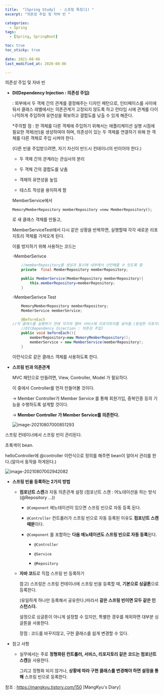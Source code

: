 ```yaml
---
title:  "[Spring Study]  - 스프링 특징(1) "
excerpt: "의존성 주입 및 자바 빈 "

categories:
  - Spring
tags:
  - [Spring, SpringBoot]

toc: true
toc_sticky: true
 
date: 2021-08-06
last_modified_at: 2020-08-06

---
```


의존성 주입 및 자바 빈

- **DI(Dependency Injection : 의존성 주입)**

  : 외부에서 두 객체 간의 관계를 결정해주는 디자인 패턴으로, 인터페이스를 사이에 둬서 클래스 레벨에서는 의존관계가 고정되지 않도록 하고 런타임 시에 관계를 다이나믹하게 주입하여 유연성을 확보하고 결합도를 낮출 수 있게 해준다.

  *주의할 점 :  한 객체를 다른 객체에 주입하기 위해서는 애플리케이션 실행 시점에 필요한 객체(빈)을 생성하여야 하며, 의존성이 있는 두 객체를 연결하기 위해 한 객체를 다른 객체로 주입 시켜야 한다.

  (다른 빈을 주입받으려면, 자기 자신이 반드시 컨테이너의 빈이어야 한다.)

  - 두 객체 간의 관계라는 관심사의 분리

  - 두 객체 간의 결합도를 낮춤

  - 객체의 유연성을 높임

  - 테스트 작성을 용이하게 함

  

  MemberService에서 

  ```
  MemoryMemberRepository memberRepository =new MemberRepository();
  ```

  로 새 클래스 객체를 만들고, 

  MemberServiceTest에서 다시 같은 상황을 반복하면, 실행할때 각각 새로운 리포지토리 객체를 가져오게 된다. 

  이를 방지하기 위해 사용하는 코드는

  -MemberSerivce 

  ```java
      //memberRepository를 생성과 동시에 내부에서 선언해줄 수 있도록 함
      private  final MemberRepository memberRepository;
  
      public MemberService(MemberRepository memberRepository){
          this.memberRepository=memberRepository;
      }
  ```

  -MemberSerivce Test

  ```java
      MemoryMemberRepository memberRepository;
      MemberService memberService;
  
      @BeforeEach
  //각 클래스를 실행하기 전에 각각의 멤버 서비스에 리포지토리를 넣어줌.(동일한 리포지토리 사용)
      //DI(Dependency Injection : 의존성 주입)
      public void beforeEach(){
          memberRepository=new MemoryMemberRepository();
          memberService = new MemberService(memberRepository);
      }
  ```

  이런식으로 같은 클래스 객체를 사용하도록 한다.



- **스프링 빈과 의존관계**

  MVC 패턴으로 만들려면, View, Controller, Model 가 필요하다.

  이 중에서 Controller를 먼저 만들어볼 것이다.

  -> Member Controller가 Member Service 를 통해 회원가입, 중복인증 등의 기능을 수행하도록 설계할 것이다.

  -> **Member Controller 가 Member Service를 의존한다.**

  ![image-20210807000851293](C:\Users\이솔\AppData\Roaming\Typora\typora-user-images\image-20210807000851293.png)

스프링 컨테이너에서 스프링 빈이 관리된다.

초록색이 bean.

helloController에 @controller 이런식으로 정의를 해주면 bean이 알아서 관리를 한다.(알아서 동작을 하게된다.)

![image-20210807002942082](C:\Users\이솔\AppData\Roaming\Typora\typora-user-images\image-20210807002942082.png)

- **스프링 빈을 등록하는 2가지 방법**

  - **컴포넌트 스캔**과 자동 의존관계 설정 (컴포넌트 스캔 : 어노테이션을 하는 방식(@Repository ...))

    - `@Component` 에노테이션이 있으면 스프링 빈으로 자동 등록 된다.

    - `@Controller` 컨트롤러가 스프링 빈으로 자동 등록된 이유도 **컴포넌트 스캔 때문**이다.

    - `@Component` 를 포함하는 **다음 에노테이션도 스프링 빈으로 자동 등록**된다.

      - `@Controller`

      - `@Service`

      - `@Repository`

        

  - **자바 코드**로 직접 스프링 빈 등록하기

    참고) 스프링은 스프링 컨테이너에 스프링 빈을 등록할 때, **기본으로 싱글톤**으로 등록한다.

    (유일하게 하나만 등록해서 공유한다.)따라서 **같은 스프링 빈이면 모두 같은 인스턴스다.**

    설정으로 싱글톤이 아니게 설정할 수 있지만, 특별한 경우를 제외하면 대부분 싱글톤을 사용한다.

    장점 : 코드를 바꾸지않고, 구현 클래스를 쉽게 변경할 수 있다.

    

- 참고 사항

  - 실무에서는 주로 **정형화된 컨트롤러, 서비스, 리포지토리 같은 코드는 컴포넌트 스캔**을 사용한다.

    그리고 정형화 되지 않거나, **상황에 따라 구현 클래스를 변경해야 하면 설정을 통해** 스프링 빈으로 등록한다.

    

참조 : https://mangkyu.tistory.com/150 [MangKyu's Diary]
